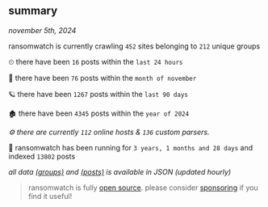 
## summary
_november 5th, 2024_

ransomwatch is currently crawling `452` sites belonging to `212` unique groups

⏲ there have been `16` posts within the `last 24 hours`

🦈 there have been `76` posts within the `month of november`

🪐 there have been `1267` posts within the `last 90 days`

🏚 there have been `4345` posts within the `year of 2024`

_⚙️ there are currently `112` online hosts & `136` custom parsers._

🦕 ransomwatch has been running for `3 years, 1 months and 28 days` and indexed `13802` posts

_all data  [(groups)](http://ransomwhat.telemetry.ltd/groups) and [(posts)](http://ransomwhat.telemetry.ltd/posts) is available in JSON (updated hourly)_

> ransomwatch is fully [open source](https://github.com/joshhighet/ransomwatch#ransomwatch--). please consider [sponsoring](https://github.com/sponsors/joshhighet) if you find it useful!

